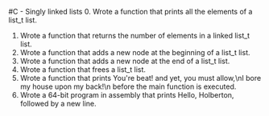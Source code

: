 #C - Singly linked lists
0. Wrote a function that prints all the elements of a list_t list.
1. Wrote a function that returns the number of elements in a linked list_t list.
2. Wrote a function that adds a new node at the beginning of a list_t list.
3. Wrote a function that adds a new node at the end of a list_t list.
4. Wrote a function that frees a list_t list.
5. Wrote a function that prints You're beat! and yet, you must allow,\nI bore my house upon my back!\n before the main function is executed.
6. Wrote a 64-bit program in assembly that prints Hello, Holberton, followed by a new line.
